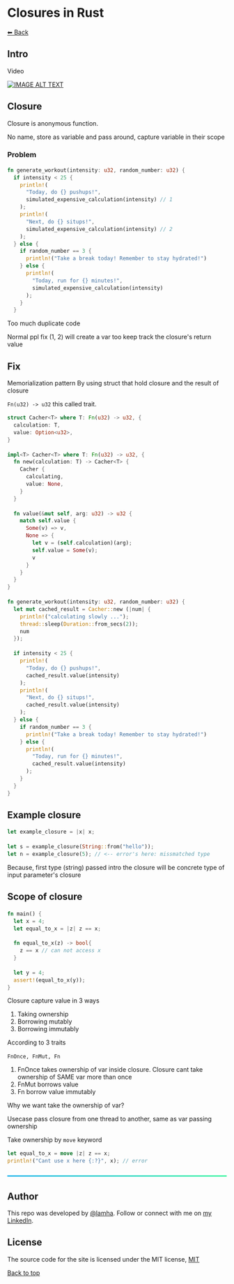# Closures in Rust

[⬅ Back](../README.md)

## Intro 
Video 

<div>
  <a href="https://www.youtube.com/watch?v=kZXJvLfjUS4"><img src="https://img.youtube.com/vi/kZXJvLfjUS4/0.jpg" alt="IMAGE ALT TEXT"></a>
</div>

## Closure 
Closure is anonymous function.

No name, store as variable and pass around, capture variable in their scope  

### Problem

```Rust
fn generate_workout(intensity: u32, random_number: u32) {
  if intensity < 25 {
    println!(
      "Today, do {} pushups!",
      simulated_expensive_calculation(intensity) // 1
    );
    println!(
      "Next, do {} situps!",
      simulated_expensive_calculation(intensity) // 2
    );
  } else {
    if random_number == 3 {
      println!("Take a break today! Remember to stay hydrated!")
    } else {
      println!(
        "Today, run for {} minutes!",
        simulated_expensive_calculation(intensity)
      );
    }
  }
```

Too much duplicate code 

Normal ppl fix (1, 2) will create a var too keep track the closure's return value 

## Fix 
Memorialization pattern 
By using struct that hold closure and the result of closure 

`Fn(u32) -> u32` this called trait.

```Rust
struct Cacher<T> where T: Fn(u32) -> u32, {
  calculation: T, 
  value: Option<u32>,
}

impl<T> Cacher<T> where T: Fn(u32) -> u32, {
  fn new(calculation: T) -> Cacher<T> {
    Cacher {
      calculating,
      value: None,
    }
  }

  fn value(&mut self, arg: u32) -> u32 {
    match self.value {
      Some(v) => v,
      None => {
        let v = (self.calculation)(arg);
        self.value = Some(v);
        v
      }
    }
  }
}

fn generate_workout(intensity: u32, random_number: u32) {
  let mut cached_result = Cacher::new (|num| {
    println!("calculating slowly ...");
    thread::sleep(Duration::from_secs(2));
    num
  });

  if intensity < 25 {
    println!(
      "Today, do {} pushups!",
      cached_result.value(intensity)
    );
    println!(
      "Next, do {} situps!",
      cached_result.value(intensity)
    );
  } else {
    if random_number == 3 {
      println!("Take a break today! Remember to stay hydrated!")
    } else {
      println!(
        "Today, run for {} minutes!",
        cached_result.value(intensity)
      );
    }
  }
}

```


## Example closure

```Rust
let example_closure = |x| x;

let s = example_closure(String::from("hello"));
let n = example_closure(5); // <-- error's here: missmatched type

```

Because, first type (string) passed intro the closure will be concrete type of input parameter's closure 

## Scope of closure 

```Rust
fn main() {
  let x = 4;
  let equal_to_x = |z| z == x;

  fn equal_to_x(z) -> bool{
    z == x // can not access x
  }

  let y = 4;
  assert!(equal_to_x(y));
}
```

Closure capture value in 3 ways
1. Taking ownership
2. Borrowing mutably
3. Borrowing immutably 

According to 3 traits 

`FnOnce, FnMut, Fn`

1. FnOnce takes ownership of var inside closure. Closure cant take ownership of SAME var more than once  
2. FnMut borrows value 
3. Fn borrow value immutably 

Why we want take the ownership of var?

Usecase pass closure from one thread to another, same as var passing ownership

Take ownership by `move` keyword

```Rust
let equal_to_x = move |z| z == x;
println!("Cant use x here {:?}", x); // error 

```



<p><img type="separator" height=8px width="100%" src="https://github.com/HaLamUs/nft-drop/blob/main/assets/aqua.png"></p>

## Author

This repo was developed by [@lamha](https://github.com/HaLamUs). 
Follow or connect with me on [my LinkedIn](https://www.linkedin.com/in/lamhacs). 


## License
The source code for the site is licensed under the MIT license, [MIT](https://opensource.org/license/mit/)

 <a href="#top">Back to top</a>